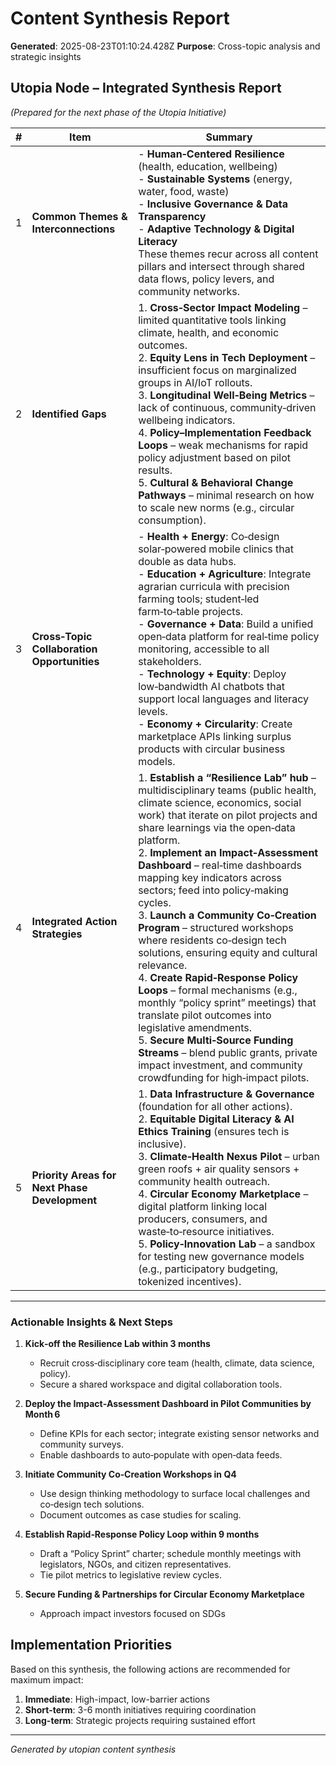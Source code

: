 # Content Synthesis Report

**Generated**: 2025-08-23T01:10:24.428Z
**Purpose**: Cross-topic analysis and strategic insights

## Utopia Node – Integrated Synthesis Report  
*(Prepared for the next phase of the Utopia Initiative)*  

| # | Item | Summary |
|---|------|---------|
| 1 | **Common Themes & Interconnections** | - **Human‑Centered Resilience** (health, education, wellbeing) <br> - **Sustainable Systems** (energy, water, food, waste) <br> - **Inclusive Governance & Data Transparency** <br> - **Adaptive Technology & Digital Literacy** <br> These themes recur across all content pillars and intersect through shared data flows, policy levers, and community networks. |
| 2 | **Identified Gaps** | 1. **Cross‑Sector Impact Modeling** – limited quantitative tools linking climate, health, and economic outcomes.<br>2. **Equity Lens in Tech Deployment** – insufficient focus on marginalized groups in AI/IoT rollouts.<br>3. **Longitudinal Well‑Being Metrics** – lack of continuous, community‑driven wellbeing indicators.<br>4. **Policy–Implementation Feedback Loops** – weak mechanisms for rapid policy adjustment based on pilot results.<br>5. **Cultural & Behavioral Change Pathways** – minimal research on how to scale new norms (e.g., circular consumption). |
| 3 | **Cross‑Topic Collaboration Opportunities** | - **Health + Energy**: Co‑design solar‑powered mobile clinics that double as data hubs.<br>- **Education + Agriculture**: Integrate agrarian curricula with precision farming tools; student‑led farm‑to‑table projects.<br>- **Governance + Data**: Build a unified open‑data platform for real‑time policy monitoring, accessible to all stakeholders.<br>- **Technology + Equity**: Deploy low‑bandwidth AI chatbots that support local languages and literacy levels.<br>- **Economy + Circularity**: Create marketplace APIs linking surplus products with circular business models. |
| 4 | **Integrated Action Strategies** | 1. **Establish a “Resilience Lab” hub** – multidisciplinary teams (public health, climate science, economics, social work) that iterate on pilot projects and share learnings via the open‑data platform.<br>2. **Implement an Impact‑Assessment Dashboard** – real‑time dashboards mapping key indicators across sectors; feed into policy‑making cycles.<br>3. **Launch a Community Co‑Creation Program** – structured workshops where residents co‑design tech solutions, ensuring equity and cultural relevance.<br>4. **Create Rapid‑Response Policy Loops** – formal mechanisms (e.g., monthly “policy sprint” meetings) that translate pilot outcomes into legislative amendments.<br>5. **Secure Multi‑Source Funding Streams** – blend public grants, private impact investment, and community crowdfunding for high‑impact pilots. |
| 5 | **Priority Areas for Next Phase Development** | 1. **Data Infrastructure & Governance** (foundation for all other actions).<br>2. **Equitable Digital Literacy & AI Ethics Training** (ensures tech is inclusive).<br>3. **Climate‑Health Nexus Pilot** – urban green roofs + air quality sensors + community health outreach.<br>4. **Circular Economy Marketplace** – digital platform linking local producers, consumers, and waste‑to‑resource initiatives.<br>5. **Policy‑Innovation Lab** – a sandbox for testing new governance models (e.g., participatory budgeting, tokenized incentives). |

---

### Actionable Insights & Next Steps

1. **Kick‑off the Resilience Lab within 3 months**  
   - Recruit cross‑disciplinary core team (health, climate, data science, policy).  
   - Secure a shared workspace and digital collaboration tools.

2. **Deploy the Impact‑Assessment Dashboard in Pilot Communities by Month 6**  
   - Define KPIs for each sector; integrate existing sensor networks and community surveys.  
   - Enable dashboards to auto‑populate with open‑data feeds.

3. **Initiate Community Co‑Creation Workshops in Q4**  
   - Use design thinking methodology to surface local challenges and co‑design tech solutions.  
   - Document outcomes as case studies for scaling.

4. **Establish Rapid‑Response Policy Loop within 9 months**  
   - Draft a “Policy Sprint” charter; schedule monthly meetings with legislators, NGOs, and citizen representatives.  
   - Tie pilot metrics to legislative review cycles.

5. **Secure Funding & Partnerships for Circular Economy Marketplace**  
   - Approach impact investors focused on SDGs 

## Implementation Priorities
Based on this synthesis, the following actions are recommended for maximum impact:

1. **Immediate**: High-impact, low-barrier actions
2. **Short-term**: 3-6 month initiatives requiring coordination
3. **Long-term**: Strategic projects requiring sustained effort

---
*Generated by utopian content synthesis*
